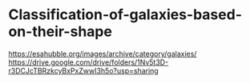 # Classification-of-galaxies-based-on-their-shape
https://esahubble.org/images/archive/category/galaxies/
https://drive.google.com/drive/folders/1Nv5t3D-r3DCJcTBRzkcyBxPxZwwI3h5o?usp=sharing
